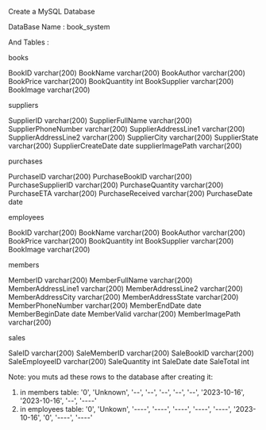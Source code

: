 Create a MySQL Database

DataBase Name : book_system

And Tables :

books

BookID varchar(200) 
BookName varchar(200) 
BookAuthor varchar(200) 
BookPrice varchar(200) 
BookQuantity int 
BookSupplier varchar(200) 
BookImage varchar(200)


suppliers

SupplierID varchar(200) 
SupplierFullName varchar(200) 
SupplierPhoneNumber varchar(200) 
SupplierAddressLine1 varchar(200) 
SupplierAddressLine2 varchar(200) 
SupplierCity varchar(200) 
SupplierState varchar(200) 
SupplierCreateDate date 
supplierImagePath varchar(200)

purchases

PurchaseID varchar(200) 
PurchaseBookID varchar(200) 
PurchaseSupplierID varchar(200) 
PurchaseQuantity varchar(200) 
PurchaseETA varchar(200) 
PurchaseReceived varchar(200) 
PurchaseDate date

employees

BookID varchar(200) 
BookName varchar(200) 
BookAuthor varchar(200) 
BookPrice varchar(200) 
BookQuantity int 
BookSupplier varchar(200) 
BookImage varchar(200)

members

MemberID varchar(200) 
MemberFullName varchar(200) 
MemberAddressLine1 varchar(200) 
MemberAddressLine2 varchar(200) 
MemberAddressCity varchar(200) 
MemberAddressState varchar(200) 
MemberPhoneNumber varchar(200) 
MemberEndDate date 
MemberBeginDate date 
MemberValid varchar(200) 
MemberImagePath varchar(200)

sales

SaleID varchar(200) 
SaleMemberID varchar(200) 
SaleBookID varchar(200) 
SaleEmployeeID varchar(200) 
SaleQuantity int 
SaleDate date 
SaleTotal int


Note:
you muts ad these rows to the database after creating it:
1. in members table: '0', 'Unknown', '--', '--', '--', '--', '--', '2023-10-16', '2023-10-16', '--', '----'
2. in employees table: '0', 'Unkown', '----', '----', '----', '----', '----', '2023-10-16', '0', '----', '----'
